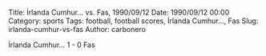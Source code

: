 Title: İrlanda Cumhur… vs. Fas, 1990/09/12
Date: 1990/09/12 00:00
Category: sports
Tags: football, football scores, İrlanda Cumhur…, Fas
Slug: irlanda-cumhur-vs-fas
Author: carbonero


İrlanda Cumhur… 1 - 0 Fas

